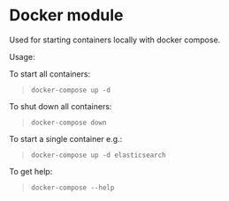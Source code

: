 Docker module
======================

Used for starting containers locally with docker compose.

Usage:

To start all containers:
>`docker-compose up -d`

To shut down all containers:
>`docker-compose down`

To start a single container e.g.:
>`docker-compose up -d elasticsearch`

To get help:
>`docker-compose --help`